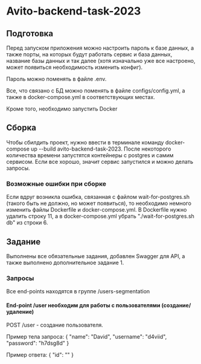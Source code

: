 # Avito-backend-task-2023

## Подготовка

Перед запуском приложения можно настроить пароль к базе данных, а также порты, на которых будут работать сервис и база данных, название базы данных и так далее (хотя изначально уже все настроено, может появиться необходимость изменить конфиг). 

Пароль можно поменять в файле .env.

Все, что связано с БД можно поменять в файле configs/config.yml, а также в docker-compose.yml в соответствующих местах.

Кроме того, необходимо запустить Docker

## Сборка

Чтобы сбилдить проект, нужно ввести в терминале команду docker-compose up --build avito-backend-task-2023. После некоторого количества времени запустятся контейнеры с postgres и самим сервисом. Если все хорошо, значит сервис запустился и можно делать запросы.

### Возможные ошибки при сборке

Если вдруг возникла ошибка, связанная с файлом wait-for-postgres.sh (такого быть не должно, но может появиться), то необходимо немного изменить файлы Dockerfile и docker-compose.yml. В Dockerfile нужно удалить строку 11, а в docker-compose.yml убрать "./wait-for-postgres.sh db" из строки 6.

## Задание

Выполнены все обязательные задания, добавлен Swagger для API, а также выполнено дополнительное задание 1.

### Запросы

Все end-points находятся в группе /users-segmentation

#### End-point /user необходим для работы с пользователями (создание/удаление)

POST /user - создание пользователя.

Пример тела запроса: 
{
  "name": "David",
  "username": "d4viid",
  "password": "h7dsg8d"
}

Пример ответа:
{
  "id": ""
}

